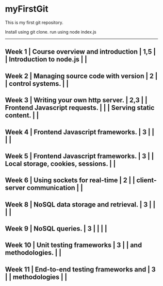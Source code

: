 # myFirstGit
This is my first git repository.

Install using git clone.
run using node index.js

------------------------------------------------------------
Week 1  |  Course overview and introduction        |  1,5  |
        |  Introduction to node.js                 |       |
------------------------------------------------------------
Week 2  |  Managing source code with version       |  2    |
        |  control systems.                        |       |
------------------------------------------------------------
Week 3  |  Writing your own http server.           |  2,3  |
        |  Frontend Javascript requests.           |       |
        |  Serving static content.                 |       |
------------------------------------------------------------
Week 4  |  Frontend Javascript frameworks.         |  3    |
        |                                          |       |
------------------------------------------------------------
Week 5  |  Frontend Javascript frameworks.         |  3    |
        |  Local storage, cookies, sessions.       |       |
------------------------------------------------------------
Week 6  |  Using sockets for real-time             |  2    |
        |  client-server communication             |       |
------------------------------------------------------------
Week 8  |  NoSQL data storage and retrieval.       |  3    |
        |                                          |       |
------------------------------------------------------------
Week 9  |  NoSQL queries.                          |  3    |
        |                                          |       |
------------------------------------------------------------
Week 10 |  Unit testing frameworks                 |  3    |
        |  and methodologies.                      |       |
------------------------------------------------------------
Week 11 |  End-to-end testing frameworks and       |  3    |
        |  methodologies                           |       |
------------------------------------------------------------
